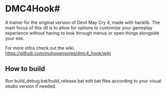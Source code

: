 # DMC4Hook#
A trainer for the original version of Devil May Cry 4, made with hacklib. The main focus of this dll is to allow for options to customize your gameplay experience without having to look through menus or open things alongside your exe.

For more infos check out the wiki.
https://github.com/muhopensores/dmc4_hook/wiki
## How to build ##
Run build_debug.bat/build_release.bat edit bat files according to your visual studio version if needed.
